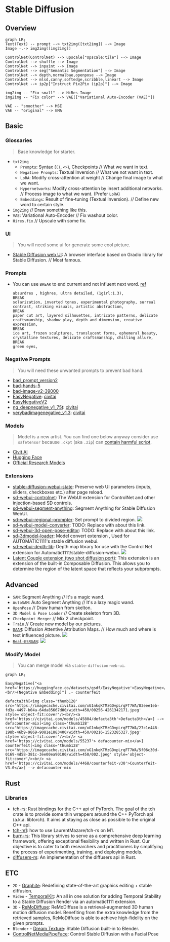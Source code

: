 # Stable Diffusion

## Overview
```mermaid
graph LR;
Text(Text) -- prompt --> txt2img([txt2img]) --> Image
Image -.-> img2img([img2img])

ControlNet(ControlNet) --> upscale["Upscale:tile"] --> Image
ControlNet --> shuffle --> Image
ControlNet --> inpaint --> Image
ControlNet --> seg["Semantic Segmentation"] --> Image
ControlNet --> depth,normalbae,openpose --> Image
ControlNet --> mlsd,canny,softedge,scribble,lineart --> Image
ControlNet --> ip2p["Instruct Pix2Pix (ip2p)"] --> Image

img2img -- "Fix small" --> HiRes-Image
img2img -- "Fix color" --> VAE(["Variational Auto-Encoder (VAE)"])

VAE -- "smoother" --> MSE
VAE -- "original" --> EMA
```

## Basic
### Glossaries
> Base knowledge for starter.
- `txt2img`
  - `Prompts`: Syntax (`()`, `<>`), Checkpoints // What we want in text.
  - `Negative Prompts`: Textual Inversion // What we not want in text.
  - `LoRA`: Modify cross-attention at weight // Change final image to what we want.
  - `Hypernetworks`: Modify cross-attention by insert additional networks. // Process image to what we want. (Prefer `LoRA`)
  - `Embeddings`: Result of fine-tuning (Textual Inversion). // Define new word to certain style.
- `img2img` // Draw something like this.
- `VAE`: Variational Auto-Encoder // Fix washout color.
- `Hires.fix` // Upscale with some fix.

### UI
> You will need some ui for generate some cool picture.
- [Stable Diffusion web UI](https://github.com/AUTOMATIC1111/stable-diffusion-webui): A browser interface based on Gradio library for Stable Diffusion. // Most famous.

### Prompts
- You can use `BREAK` to end current and not influent next word. [ref](https://br-d.fanbox.cc/posts/5731955)
  ```
  absurdres , highres, ultra detailed, (1girl:1.3),
  BREAK
  solarization, inverted tones, experimental photography, surreal contrast, striking visuals, artistic abstraction,
  BREAK
  paper cut art, layered silhouettes, intricate patterns, delicate craftsmanship, shadow play, depth and dimension, creative expression,
  BREAK
  ice art, frozen sculptures, translucent forms, ephemeral beauty, crystalline textures, delicate craftsmanship, chilling allure,
  BREAK
  green eyes,
  ```

### Negative Prompts
> You will need these unwanted prompts to prevent bad hand.
- [bad_prompt_version2](https://huggingface.co/datasets/Nerfgun3/bad_prompt/resolve/main/bad_prompt_version2.pt)
- [bad-hands-5](https://huggingface.co/yesyeahvh/bad-hands-5/resolve/main/bad-hands-5.pt)
- [bad-image-v2-39000](https://huggingface.co/Xynon/models/resolve/main/experimentals/TI/bad-image-v2-39000.pt)
- [EasyNegative](https://huggingface.co/datasets/gsdf/EasyNegative/resolve/main/EasyNegative.safetensors): [civitai](https://civitai.com/models/7808/easynegative)
- [EasyNegativeV2](https://huggingface.co/gsdf/Counterfeit-V3.0/resolve/main/embedding/EasyNegativeV2.safetensors)
- [ng_deepnegative_v1_75t](https://civitai.com/api/download/models/5637): [civitai](https://civitai.com/models/4629/deep-negative-v1x)
- [verybadimagenegative_v1.3](https://civitai.com/api/download/models/25820): [civitai](https://civitai.com/models/11772/verybadimagenegative)

### Models
> Model is a new artist. You can find one below anyway consider use `safetensor` because `.ckpt` (aka `.zip`) can [contain harmful script](https://rentry.org/safetensorsguide).
- [Civit AI](https://civitai.com/)
- [Hugging Face](https://huggingface.co/)
- [Official Research Models](https://upscale.wiki/wiki/Official_Research_Models)

### Extensions
- [stable-diffusion-webui-state](https://github.com/ilian6806/stable-diffusion-webui-state): Preserve web UI parameters (inputs, sliders, checkboxes etc.) after page reload.
- [sd-webui-controlnet](https://github.com/Mikubill/sd-webui-controlnet): The WebUI extension for ControlNet and other injection-based SD controls.
- [sd-webui-segment-anything](https://github.com/continue-revolution/sd-webui-segment-anything): Segment Anything for Stable Diffusion WebUI.
- [sd-webui-regional-prompter](https://github.com/hako-mikan/sd-webui-regional-prompter): Set prompt to divided region.
  ![](https://github.com/hako-mikan/sd-webui-regional-prompter/raw/imgs/2d.jpg)
- [sd-webui-model-converter](https://github.com/Akegarasu/sd-webui-model-converter): TODO: Replace with about this link.
- [sd-webui-3d-open-pose-editor](https://github.com/nonnonstop/sd-webui-3d-open-pose-editor): TODO: Replace with about this link.
- [sd-3dmodel-loader](https://github.com/jtydhr88/sd-3dmodel-loader): Model convert extension , Used for AUTOMATIC1111's stable diffusion webui.
- [sd-webui-depth-lib](https://github.com/jexom/sd-webui-depth-lib): Depth map library for use with the Control Net extension for Automatic1111/stable-diffusion-webui.
  ![](https://github.com/jexom/sd-webui-depth-lib/raw/main/images/ui.png)
- [Latent Couple extension (two shot diffusion port)](https://github.com/opparco/stable-diffusion-webui-two-shot): This extension is an extension of the built-in Composable Diffusion. This allows you to determine the region of the latent space that reflects your subprompts.

## Advanced
- `SAM`: Segment Anything // It's a magic wand.
- `AutoSAM`: Auto Segment Anything // It's a lazy magic wand.
- `OpenPose` // Draw human from skelton.
- `3D Model & Pose Loader` // Create skeleton from 3D.
- `Checkpoint Merger` // Mix 2 checkpoint.
- `Train` // Create new model by our pictures.
- [`DAAM`](https://defpoint-ai.com/ai-illustration/prompt-daam/): Diffusion Attentive Attribution Maps. // How much and where is text influenced picture.
   ![](https://defpoint-ai.com/wp-content/uploads/2022/12/tmpu3i4jg0q.jpg)
- [`Real-ESRGAN`](https://github.com/xinntao/Real-ESRGAN): ![](https://github.com/xinntao/Real-ESRGAN/raw/master/assets/teaser.jpg)

### Modify Model
> You can merge model via `stable-diffusion-web-ui`.

```mermaid
graph LR;

EasyNegative["<a href='https://huggingface.co/datasets/gsdf/EasyNegative'>EasyNegative</a><br/>(Negative Embedding)"] .- counterfeit

defacta3th[<img class='thumb128' src='https://imagecache.civitai.com/xG1nkqKTMzGDvpLrqFT7WA/83eee1eb-fd3a-4497-b04a-64da85667d00/width=450/00256-4261342171.jpeg' style='object-fit:cover'/><br/><a href='https://civitai.com/models/45804/defacta3th'>Defacta3th</a>] --> defacounter-mix[<img class='thumb128' src='https://imagecache.civitai.com/xG1nkqKTMzGDvpLrqFT7WA/27c1e448-198b-46b9-9869-9081e1883400/width=450/00216-1523285327.jpeg' style='object-fit:cover'/><br/> <a href='https://civitai.com/models/55237'> defacounter-mix</a>]
counterfeit[<img class='thumb128' src='https://imagecache.civitai.com/xG1nkqKTMzGDvpLrqFT7WA/5f06c30d-0169-4d58-381c-3ee00ea90100/width=450/002.jpeg' style='object-fit:cover'/><br/> <a href='https://civitai.com/models/4468/counterfeit-v30'>Counterfeit-V3.0</a>] --> defacounter-mix
```

## Rust
### Libraries

- [tch-rs](https://github.com/LaurentMazare/tch-rs): Rust bindings for the C++ api of PyTorch. The goal of the tch crate is to provide some thin wrappers around the C++ PyTorch api (a.k.a. libtorch). It aims at staying as close as possible to the original C++ api.
- [tch-m1](https://github.com/ssoudan/tch-m1): how to use LaurentMazare/tch-rs on M1.
- [burn-rs](https://burn-rs.github.io/): This library strives to serve as a comprehensive deep learning framework, offering exceptional flexibility and written in Rust. Our objective is to cater to both researchers and practitioners by simplifying the process of experimenting, training, and deploying models.
- [diffusers-rs](https://github.com/LaurentMazare/diffusers-rs): An implementation of the diffusers api in Rust.

## ETC

- `2D` - [Graphite](https://github.com/GraphiteEditor/Graphite): Redefining state-of-the-art graphics editing + stable diffusion.
- `Video` - [TemporalKit](https://github.com/CiaraStrawberry/TemporalKit): An all in one solution for adding Temporal Stability to a Stable Diffusion Render via an automatic1111 extension.
- `3D` - [ReMoDiffuse](https://mingyuan-zhang.github.io/projects/ReMoDiffuse.html): ReMoDiffuse is a retrieval-augmented 3D human motion diffusion model. Benefiting from the extra knowledge from the retrieved samples, ReMoDiffuse is able to achieve high-fidelity on the given prompts.
- `Blender` - [Dream Texture](https://github.com/carson-katri/dream-textures): Stable Diffusion built-in to Blender.
- [ControlNetMediaPipeFace](https://huggingface.co/spaces/CrucibleAI/ControlNetMediaPipeFaceSD21): Control Stable Diffusion with a Facial Pose
